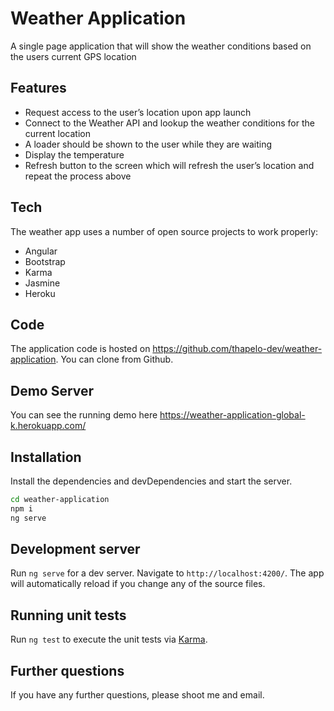 # Weather Application

A single page application that will show the weather conditions based on the users
current GPS location

## Features

- Request access to the user’s location upon app launch
- Connect to the Weather API and lookup the weather conditions for the current location
- A loader should be shown to the user while they are waiting
- Display the temperature
- Refresh button to the screen which will refresh the user’s location and repeat the process above

## Tech

The weather app uses a number of open source projects to work properly:

- Angular
- Bootstrap
- Karma
- Jasmine
- Heroku

## Code

The application code is hosted on https://github.com/thapelo-dev/weather-application. You can clone from Github. 

## Demo Server

You can see the running demo here https://weather-application-global-k.herokuapp.com/

## Installation

Install the dependencies and devDependencies and start the server.

```sh
cd weather-application
npm i
ng serve
```

## Development server

Run `ng serve` for a dev server. Navigate to `http://localhost:4200/`. The app will automatically reload if you change any of the source files.

## Running unit tests

Run `ng test` to execute the unit tests via [Karma](https://karma-runner.github.io).

## Further questions

If you have any further questions, please shoot me and email.
